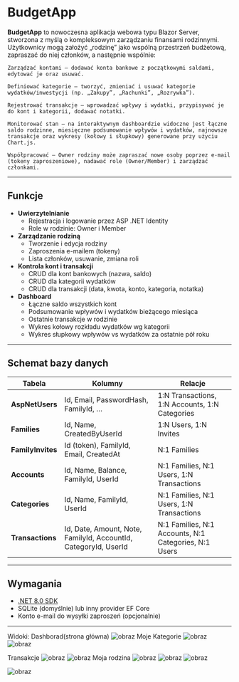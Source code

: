 # BudgetApp

**BudgetApp** to nowoczesna aplikacja webowa typu Blazor Server, stworzona z myślą o kompleksowym zarządzaniu finansami rodzinnymi. Użytkownicy mogą założyć „rodzinę” jako wspólną przestrzeń budżetową, zapraszać do niej członków, a następnie wspólnie:

    Zarządzać kontami — dodawać konta bankowe z początkowymi saldami, edytować je oraz usuwać.

    Definiować kategorie — tworzyć, zmieniać i usuwać kategorie wydatków/inwestycji (np. „Zakupy”, „Rachunki”, „Rozrywka”).

    Rejestrować transakcje — wprowadzać wpływy i wydatki, przypisywać je do kont i kategorii, dodawać notatki.

    Monitorować stan — na interaktywnym dashboardzie widoczne jest łączne saldo rodzinne, miesięczne podsumowanie wpływów i wydatków, najnowsze transakcje oraz wykresy (kołowy i słupkowy) generowane przy użyciu Chart.js.

    Współpracować — Owner rodziny może zapraszać nowe osoby poprzez e-mail (tokeny zaproszeniowe), nadawać role (Owner/Member) i zarządzać członkami.

---

## Funkcje

- **Uwierzytelnianie**  
  - Rejestracja i logowanie przez ASP .NET Identity  
  - Role w rodzinie: Owner i Member  
- **Zarządzanie rodziną**  
  - Tworzenie i edycja rodziny  
  - Zaproszenia e-mailem (tokeny)  
  - Lista członków, usuwanie, zmiana roli  
- **Kontrola kont i transakcji**  
  - CRUD dla kont bankowych (nazwa, saldo)  
  - CRUD dla kategorii wydatków  
  - CRUD dla transakcji (data, kwota, konto, kategoria, notatka)  
- **Dashboard**  
  - Łączne saldo wszystkich kont  
  - Podsumowanie wpływów i wydatków bieżącego miesiąca  
  - Ostatnie transakcje w rodzinie  
  - Wykres kołowy rozkładu wydatków wg kategorii  
  - Wykres słupkowy wpływów vs wydatków za ostatnie pół roku  

---

## Schemat bazy danych

| Tabela           | Kolumny                                                            | Relacje                                       |
|------------------|--------------------------------------------------------------------|-----------------------------------------------|
| **AspNetUsers**  | Id, Email, PasswordHash, FamilyId, …                                | 1:N Transactions, 1:N Accounts, 1:N Categories |
| **Families**     | Id, Name, CreatedByUserId                                          | 1:N Users, 1:N Invites                        |
| **FamilyInvites**| Id (token), FamilyId, Email, CreatedAt                             | N:1 Families                                   |
| **Accounts**     | Id, Name, Balance, FamilyId, UserId                                | N:1 Families, N:1 Users, 1:N Transactions     |
| **Categories**   | Id, Name, FamilyId, UserId                                         | N:1 Families, N:1 Users, 1:N Transactions     |
| **Transactions** | Id, Date, Amount, Note, FamilyId, AccountId, CategoryId, UserId    | N:1 Families, N:1 Accounts, N:1 Categories, N:1 Users |

---

## Wymagania

- [.NET 8.0 SDK](https://dotnet.microsoft.com/download)  
- SQLite (domyślnie) lub inny provider EF Core  
- Konto e-mail do wysyłki zaproszeń (opcjonalnie)

---



Widoki:
Dashborad(strona główna)
![obraz](https://github.com/user-attachments/assets/008f0931-38d6-4e7b-b15d-34d8bde2d1aa)
Moje Kategorie
![obraz](https://github.com/user-attachments/assets/8bdd82d6-1390-466d-86b8-a94716f60b95)
![obraz](https://github.com/user-attachments/assets/3a0b6048-1191-4316-aa7d-350d57221863)

Transakcje
![obraz](https://github.com/user-attachments/assets/0103410c-78db-4b7b-abbe-ff0b980bc301)
![obraz](https://github.com/user-attachments/assets/d248e282-64cd-44f9-8ce2-3ae6df314c6b)
Moja rodzina
![obraz](https://github.com/user-attachments/assets/127b7b51-9478-4142-8b66-072198c873ae)
![obraz](https://github.com/user-attachments/assets/155fee4b-042e-47a2-bcd8-a9f892c57376)
![obraz](https://github.com/user-attachments/assets/3d0e1844-7063-4d98-a784-9ce60b631618)


![obraz](https://github.com/user-attachments/assets/910b2f79-c5ce-4f8c-b642-1f7a7205a784)
